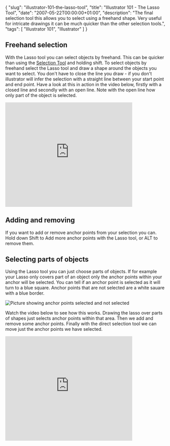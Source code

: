 {
  "slug": "illustrator-101-the-lasso-tool",
  "title": "Illustrator 101 - The Lasso Tool",
  "date": "2007-05-22T00:00:00+01:00",
  "description": "The final selection tool this allows you to select using a freehand shape. Very useful for intricate drawings it can be much quicker than the other selection tools.",
  "tags": [
    "Illustrator 101",
    "Illustrator"
  ]
}

## Freehand selection

With the Lasso tool you can select objects by freehand. This can be quicker than using the [Selection Tool][1] and holding shift. To select objects by freehand select the Lasso tool and draw a shape around the objects you want to select. You don't have to close the line you draw - if you don't illustrator will infer the selection with a straight line between your start point and end point. Have a look at this in action in the video below, firstly with a closed line and secondly with an open line. Note with the open line how only part of the object is selected.

<iframe src="https://player.vimeo.com/video/33020763?title=0&amp;byline=0&amp;portrait=0" width="400" height="328" frameborder="0" webkitAllowFullScreen mozallowfullscreen allowFullScreen></iframe>

## Adding and removing

If you want to add or remove anchor points from your selection you can. Hold down Shift to Add more anchor points with the Lasso tool, or ALT to remove them.

## Selecting parts of objects

Using the Lasso tool you can just choose parts of objects. If for example your Lasso only covers part of an object only the anchor points within your anchor will be selected. You can tell if an anchor point is selected as it will turn to a blue square. Anchor points that are not selected are a white sauare with a blue border.

![Picture showing anchor points selected and not selected][2] 

Watch the video below to see how this works. Drawing the lasso over parts of shapes just selects anchor points within that area. Then we add and remove some anchor points. Finally with the direct selection tool we can move just the anchor points we have selected.

<iframe src="https://player.vimeo.com/video/33020788?title=0&amp;byline=0&amp;portrait=0" width="400" height="328" frameborder="0" webkitAllowFullScreen mozallowfullscreen allowFullScreen></iframe>

 [1]: /journal/illustrator_101_selection_tools/
 [2]: /images/articles/selected.png 
